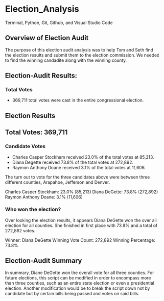 # Election_Analysis
Terminal, Python, Git, Github, and Visual Studio Code

## Overview of Election Audit

The purpose of this election audit analysis was to help Tom and Seth find the election results and submit them to the election commission. We needed to find the winning candadite along with the winning county. 

## Election-Audit Results:

### Total Votes

*  369,711 total votes were cast in the entire congressional election. 

Election Results
-------------------------
Total Votes: 369,711
-------------------------

### Candidate Votes

* Charles Casper Stockham received 23.0% of the total votes at 85,213.
* Diana Degette received 73.8% of the total votes at 272,892.
* Raymon Anthony Doane received 3.1% of the total votes at 11,606. 

The turn out to vote for the three candidates above were between three different counties, Arapahoe, Jefferson and Denver. 

Charles Casper Stockham: 23.0% (85,213)
Diana DeGette: 73.8% (272,892)
Raymon Anthony Doane: 3.1% (11,606)

### Who won the election? 

Over looking the election results, it appears Diana DeGette won the over all election for all counties. She finished in first place with 73.8% and a total of 272,892 votes. 

Winner: Diana DeGette
Winning Vote Count: 272,892
Winning Percentage: 73.8%

## Election-Audit Summary

In summary, Diane DeGette won the overall vote for all three counties. For future elections, this script can be modified in order to encompass more than three counties, such as an entire state election or even a presidential election. Another modification would be to break the script down not by candidate but by certain bills being passed and votes on said bills. 

